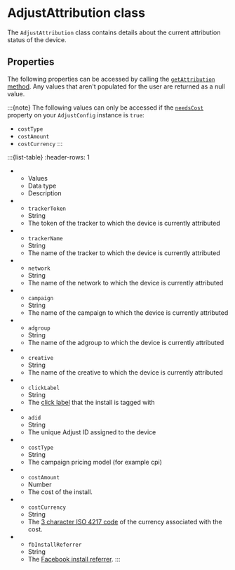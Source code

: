 # AdjustAttribution class

The `AdjustAttribution` class contains details about the current attribution status of the device.

## Properties

The following properties can be accessed by calling the [`getAttribution` method](android-getAttribution-invocation). Any values that aren't populated for the user are returned as a null value.

:::{note}
The following values can only be accessed if the [`needsCost`](android-setNeedsCost-invocation) property on your `AdjustConfig` instance is `true`:

* `costType`
* `costAmount`
* `costCurrency`
:::

:::{list-table}
:header-rows: 1

* - Values
   - Data type
   - Description
* - `trackerToken`
   - String	
   - The token of the tracker to which the device is currently attributed
* - `trackerName`
   - String
   - The name of the tracker to which the device is currently attributed
* - `network`
   - String
   - The name of the network to which the device is currently attributed
* - `campaign`
   - String
   - The name of the campaign to which the device is currently attributed
* - `adgroup`
   - String
   - The name of the adgroup to which the device is currently attributed
* - `creative`
   - String
   - The name of the creative to which the device is currently attributed
* - `clickLabel`
   - String
   - The [click label](https://help.adjust.com/en/article/user-rewards) that the install is tagged with
* - `adid`
   - String
   - The unique Adjust ID assigned to the device
* - `costType`
   - String
   - The campaign pricing model (for example cpi)
* - `costAmount`
   - Number
   - The cost of the install.
* - `costCurrency`
   - String	
   - The [3 character ISO 4217 code](https://www.iban.com/currency-codes) of the currency associated with the cost.
* - `fbInstallReferrer`
   - String
   - The [Facebook install referrer](https://developers.facebook.com/docs/app-ads/install-referrer/).
:::
